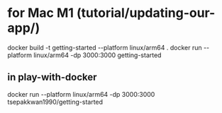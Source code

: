 # for Mac M1 (tutorial/updating-our-app/)
docker build -t getting-started --platform linux/arm64 .
docker run --platform linux/arm64  -dp 3000:3000 getting-started

## in play-with-docker
docker run --platform linux/arm64 -dp 3000:3000 tsepakkwan1990/getting-started